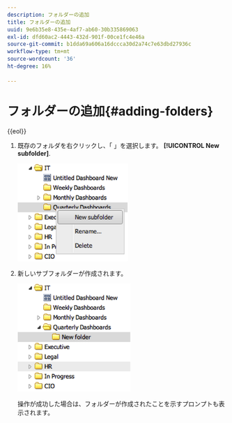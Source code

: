 ```yaml
---
description: フォルダーの追加
title: フォルダーの追加
uuid: 9e6b35e8-435e-4af7-ab60-30b335869063
exl-id: dfd60ac2-4443-432d-901f-00ce1fc4e46a
source-git-commit: b1dda69a606a16dccca30d2a74c7e63dbd27936c
workflow-type: tm+mt
source-wordcount: '36'
ht-degree: 16%

---
```


# フォルダーの追加{#adding-folders}

{{eol}}

1. 既存のフォルダを右クリックし、「 」を選択します。 **[!UICONTROL New subfolder]**.

   ![](assets/new_subfolder_1.png)

1. 新しいサブフォルダーが作成されます。

   ![](assets/new_subfolder_2.png)

   操作が成功した場合は、フォルダーが作成されたことを示すプロンプトも表示されます。
